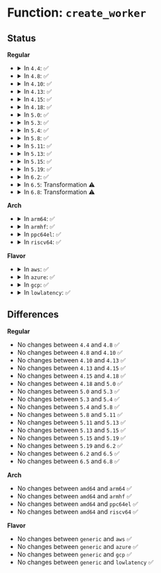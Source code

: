 # Function: <code>create_worker</code>

## Status
<b>Regular</b>
<ul>
<li>
<details>
<summary>In <code>4.4</code>: ✅</summary>

```c
struct worker *create_worker(struct worker_pool *pool);
```

**Collision:** Unique Static

**Inline:** No

**Transformation:** False

**Instances:**

```
In kernel/workqueue.c (ffffffff81099ce0)
Location: kernel/workqueue.c:1697
Inline: False
Direct callers:
  - kernel/workqueue.c:worker_thread
  - kernel/workqueue.c:alloc_unbound_pwq
  - kernel/workqueue.c:workqueue_cpu_up_callback
  - kernel/workqueue.c:init_workqueues
```
**Symbols:**

```
ffffffff81099ce0-ffffffff81099e88: create_worker (STB_LOCAL)
```
</details>
</li>
<li>
<details>
<summary>In <code>4.8</code>: ✅</summary>

```c
struct worker *create_worker(struct worker_pool *pool);
```

**Collision:** Unique Static

**Inline:** No

**Transformation:** False

**Instances:**

```
In kernel/workqueue.c (ffffffff8109d270)
Location: kernel/workqueue.c:1753
Inline: False
Direct callers:
  - kernel/workqueue.c:init_workqueues
  - kernel/workqueue.c:workqueue_prepare_cpu
  - kernel/workqueue.c:alloc_unbound_pwq
  - kernel/workqueue.c:worker_thread
```
**Symbols:**

```
ffffffff8109d270-ffffffff8109d413: create_worker (STB_LOCAL)
```
</details>
</li>
<li>
<details>
<summary>In <code>4.10</code>: ✅</summary>

```c
struct worker *create_worker(struct worker_pool *pool);
```

**Collision:** Unique Static

**Inline:** No

**Transformation:** False

**Instances:**

```
In kernel/workqueue.c (ffffffff810a1de0)
Location: kernel/workqueue.c:1755
Inline: False
Direct callers:
  - kernel/workqueue.c:workqueue_prepare_cpu
  - kernel/workqueue.c:alloc_unbound_pwq
  - kernel/workqueue.c:worker_thread
  - kernel/workqueue.c:workqueue_init
  - kernel/workqueue.c:workqueue_init
```
**Symbols:**

```
ffffffff810a1de0-ffffffff810a1f83: create_worker (STB_LOCAL)
```
</details>
</li>
<li>
<details>
<summary>In <code>4.13</code>: ✅</summary>

```c
struct worker *create_worker(struct worker_pool *pool);
```

**Collision:** Unique Static

**Inline:** No

**Transformation:** False

**Instances:**

```
In kernel/workqueue.c (ffffffff8109f2f0)
Location: kernel/workqueue.c:1754
Inline: False
Direct callers:
  - kernel/workqueue.c:workqueue_prepare_cpu
  - kernel/workqueue.c:alloc_unbound_pwq
  - kernel/workqueue.c:worker_thread
  - kernel/workqueue.c:workqueue_init
  - kernel/workqueue.c:workqueue_init
```
**Symbols:**

```
ffffffff8109f2f0-ffffffff8109f493: create_worker (STB_LOCAL)
```
</details>
</li>
<li>
<details>
<summary>In <code>4.15</code>: ✅</summary>

```c
struct worker *create_worker(struct worker_pool *pool);
```

**Collision:** Unique Static

**Inline:** No

**Transformation:** False

**Instances:**

```
In kernel/workqueue.c (ffffffff810a5b20)
Location: kernel/workqueue.c:1755
Inline: False
Direct callers:
  - kernel/workqueue.c:workqueue_prepare_cpu
  - kernel/workqueue.c:alloc_unbound_pwq
  - kernel/workqueue.c:worker_thread
  - kernel/workqueue.c:workqueue_init
  - kernel/workqueue.c:workqueue_init
```
**Symbols:**

```
ffffffff810a5b20-ffffffff810a5cc3: create_worker (STB_LOCAL)
```
</details>
</li>
<li>
<details>
<summary>In <code>4.18</code>: ✅</summary>

```c
struct worker *create_worker(struct worker_pool *pool);
```

**Collision:** Unique Static

**Inline:** No

**Transformation:** False

**Instances:**

```
In kernel/workqueue.c (ffffffff810abc90)
Location: kernel/workqueue.c:1790
Inline: False
Direct callers:
  - kernel/workqueue.c:workqueue_prepare_cpu
  - kernel/workqueue.c:alloc_unbound_pwq
  - kernel/workqueue.c:worker_thread
  - kernel/workqueue.c:workqueue_init
  - kernel/workqueue.c:workqueue_init
```
**Symbols:**

```
ffffffff810abc90-ffffffff810abe34: create_worker (STB_LOCAL)
```
</details>
</li>
<li>
<details>
<summary>In <code>5.0</code>: ✅</summary>

```c
struct worker *create_worker(struct worker_pool *pool);
```

**Collision:** Unique Static

**Inline:** No

**Transformation:** False

**Instances:**

```
In kernel/workqueue.c (ffffffff810b5740)
Location: kernel/workqueue.c:1810
Inline: False
Direct callers:
  - kernel/workqueue.c:workqueue_prepare_cpu
  - kernel/workqueue.c:alloc_unbound_pwq
  - kernel/workqueue.c:worker_thread
  - kernel/workqueue.c:workqueue_init
  - kernel/workqueue.c:workqueue_init
```
**Symbols:**

```
ffffffff810b5740-ffffffff810b58e7: create_worker (STB_LOCAL)
```
</details>
</li>
<li>
<details>
<summary>In <code>5.3</code>: ✅</summary>

```c
struct worker *create_worker(struct worker_pool *pool);
```

**Collision:** Unique Static

**Inline:** No

**Transformation:** False

**Instances:**

```
In kernel/workqueue.c (ffffffff810bb630)
Location: kernel/workqueue.c:1906
Inline: False
Direct callers:
  - kernel/workqueue.c:workqueue_prepare_cpu
  - kernel/workqueue.c:alloc_unbound_pwq
  - kernel/workqueue.c:worker_thread
  - kernel/workqueue.c:workqueue_init
  - kernel/workqueue.c:workqueue_init
```
**Symbols:**

```
ffffffff810bb630-ffffffff810bb7d9: create_worker (STB_LOCAL)
```
</details>
</li>
<li>
<details>
<summary>In <code>5.4</code>: ✅</summary>

```c
struct worker *create_worker(struct worker_pool *pool);
```

**Collision:** Unique Static

**Inline:** No

**Transformation:** False

**Instances:**

```
In kernel/workqueue.c (ffffffff810c18a0)
Location: kernel/workqueue.c:1909
Inline: False
Direct callers:
  - kernel/workqueue.c:workqueue_prepare_cpu
  - kernel/workqueue.c:alloc_unbound_pwq
  - kernel/workqueue.c:worker_thread
  - kernel/workqueue.c:workqueue_init
  - kernel/workqueue.c:workqueue_init
```
**Symbols:**

```
ffffffff810c18a0-ffffffff810c1a49: create_worker (STB_LOCAL)
```
</details>
</li>
<li>
<details>
<summary>In <code>5.8</code>: ✅</summary>

```c
struct worker *create_worker(struct worker_pool *pool);
```

**Collision:** Unique Static

**Inline:** No

**Transformation:** False

**Instances:**

```
In kernel/workqueue.c (ffffffff810c8770)
Location: kernel/workqueue.c:1906
Inline: False
Direct callers:
  - kernel/workqueue.c:workqueue_prepare_cpu
  - kernel/workqueue.c:get_unbound_pool
  - kernel/workqueue.c:maybe_create_worker
  - kernel/workqueue.c:workqueue_init
  - kernel/workqueue.c:workqueue_init
```
**Symbols:**

```
ffffffff810c8770-ffffffff810c8955: create_worker (STB_LOCAL)
```
</details>
</li>
<li>
<details>
<summary>In <code>5.11</code>: ✅</summary>

```c
struct worker *create_worker(struct worker_pool *pool);
```

**Collision:** Unique Static

**Inline:** No

**Transformation:** False

**Instances:**

```
In kernel/workqueue.c (ffffffff810c38d0)
Location: kernel/workqueue.c:1912
Inline: False
Direct callers:
  - kernel/workqueue.c:workqueue_prepare_cpu
  - kernel/workqueue.c:get_unbound_pool
  - kernel/workqueue.c:maybe_create_worker
  - kernel/workqueue.c:workqueue_init
  - kernel/workqueue.c:workqueue_init
```
**Symbols:**

```
ffffffff810c38d0-ffffffff810c3ab5: create_worker (STB_LOCAL)
```
</details>
</li>
<li>
<details>
<summary>In <code>5.13</code>: ✅</summary>

```c
struct worker *create_worker(struct worker_pool *pool);
```

**Collision:** Unique Static

**Inline:** No

**Transformation:** False

**Instances:**

```
In kernel/workqueue.c (ffffffff810c5210)
Location: kernel/workqueue.c:1913
Inline: False
Direct callers:
  - kernel/workqueue.c:workqueue_prepare_cpu
  - kernel/workqueue.c:get_unbound_pool
  - kernel/workqueue.c:worker_thread
  - kernel/workqueue.c:workqueue_init
  - kernel/workqueue.c:workqueue_init
```
**Symbols:**

```
ffffffff810c5210-ffffffff810c53b9: create_worker (STB_LOCAL)
```
</details>
</li>
<li>
<details>
<summary>In <code>5.15</code>: ✅</summary>

```c
struct worker *create_worker(struct worker_pool *pool);
```

**Collision:** Unique Static

**Inline:** No

**Transformation:** False

**Instances:**

```
In kernel/workqueue.c (ffffffff810d7e00)
Location: kernel/workqueue.c:1943
Inline: False
Direct callers:
  - kernel/workqueue.c:workqueue_prepare_cpu
  - kernel/workqueue.c:get_unbound_pool
  - kernel/workqueue.c:worker_thread
  - kernel/workqueue.c:workqueue_init
  - kernel/workqueue.c:workqueue_init
```
**Symbols:**

```
ffffffff810d7e00-ffffffff810d7fa7: create_worker (STB_LOCAL)
```
</details>
</li>
<li>
<details>
<summary>In <code>5.19</code>: ✅</summary>

```c
struct worker *create_worker(struct worker_pool *pool);
```

**Collision:** Unique Static

**Inline:** No

**Transformation:** False

**Instances:**

```
In kernel/workqueue.c (ffffffff810f0010)
Location: kernel/workqueue.c:1926
Inline: False
Direct callers:
  - kernel/workqueue.c:workqueue_prepare_cpu
  - kernel/workqueue.c:get_unbound_pool
  - kernel/workqueue.c:worker_thread
  - kernel/workqueue.c:workqueue_init
  - kernel/workqueue.c:workqueue_init
```
**Symbols:**

```
ffffffff810f0010-ffffffff810f01bd: create_worker (STB_LOCAL)
```
</details>
</li>
<li>
<details>
<summary>In <code>6.2</code>: ✅</summary>

```c
struct worker *create_worker(struct worker_pool *pool);
```

**Collision:** Unique Static

**Inline:** No

**Transformation:** False

**Instances:**

```
In kernel/workqueue.c (ffffffff811119d0)
Location: kernel/workqueue.c:1926
Inline: False
Direct callers:
  - kernel/workqueue.c:workqueue_prepare_cpu
  - kernel/workqueue.c:get_unbound_pool
  - kernel/workqueue.c:worker_thread
  - kernel/workqueue.c:workqueue_init
  - kernel/workqueue.c:workqueue_init
```
**Symbols:**

```
ffffffff811119d0-ffffffff81111b7d: create_worker (STB_LOCAL)
```
</details>
</li>
<li>
<details>
<summary>In <code>6.5</code>: Transformation ⚠️</summary>

```c
struct worker *create_worker(struct worker_pool *pool);
```

**Collision:** Unique Static

**Inline:** No

**Transformation:** True

**Instances:**

```
In kernel/workqueue.c (0)
Location: kernel/workqueue.c:2128
Inline: False
Direct callers:
  - kernel/workqueue.c:workqueue_prepare_cpu
  - kernel/workqueue.c:get_unbound_pool
  - kernel/workqueue.c:worker_thread
  - kernel/workqueue.c:workqueue_init
  - kernel/workqueue.c:workqueue_init
```
**Symbols:**

```
ffffffff8111e440-ffffffff8111e697: create_worker (STB_LOCAL)
ffffffff820d4a47-ffffffff820d4a83: create_worker.cold (STB_LOCAL)
```
</details>
</li>
<li>
<details>
<summary>In <code>6.8</code>: Transformation ⚠️</summary>

```c
struct worker *create_worker(struct worker_pool *pool);
```

**Collision:** Unique Static

**Inline:** No

**Transformation:** True

**Instances:**

```
In kernel/workqueue.c (0)
Location: kernel/workqueue.c:2168
Inline: False
Direct callers:
  - kernel/workqueue.c:workqueue_prepare_cpu
  - kernel/workqueue.c:get_unbound_pool
  - kernel/workqueue.c:worker_thread
  - kernel/workqueue.c:workqueue_init
  - kernel/workqueue.c:workqueue_init
```
**Symbols:**

```
ffffffff81128e60-ffffffff811290f4: create_worker (STB_LOCAL)
ffffffff821af9a1-ffffffff821af9f9: create_worker.cold (STB_LOCAL)
```
</details>
</li>
</ul>
<b>Arch</b>
<ul>
<li>
<details>
<summary>In <code>arm64</code>: ✅</summary>

```c
struct worker *create_worker(struct worker_pool *pool);
```

**Collision:** Unique Static

**Inline:** No

**Transformation:** False

**Instances:**

```
In kernel/workqueue.c (ffff80001011e240)
Location: kernel/workqueue.c:1909
Inline: False
Direct callers:
  - kernel/workqueue.c:workqueue_prepare_cpu
  - kernel/workqueue.c:alloc_unbound_pwq
  - kernel/workqueue.c:worker_thread
  - kernel/workqueue.c:workqueue_init
  - kernel/workqueue.c:workqueue_init
```
**Symbols:**

```
ffff80001011e240-ffff80001011e434: create_worker (STB_LOCAL)
```
</details>
</li>
<li>
<details>
<summary>In <code>armhf</code>: ✅</summary>

```c
struct worker *create_worker(struct worker_pool *pool);
```

**Collision:** Unique Static

**Inline:** No

**Transformation:** False

**Instances:**

```
In kernel/workqueue.c (c0371420)
Location: kernel/workqueue.c:1909
Inline: False
Direct callers:
  - kernel/workqueue.c:workqueue_prepare_cpu
  - kernel/workqueue.c:alloc_unbound_pwq
  - kernel/workqueue.c:worker_thread
  - kernel/workqueue.c:workqueue_init
  - kernel/workqueue.c:workqueue_init
```
**Symbols:**

```
c0371420-c03715d4: create_worker (STB_LOCAL)
```
</details>
</li>
<li>
<details>
<summary>In <code>ppc64el</code>: ✅</summary>

```c
struct worker *create_worker(struct worker_pool *pool);
```

**Collision:** Unique Static

**Inline:** No

**Transformation:** False

**Instances:**

```
In kernel/workqueue.c (c000000000168080)
Location: kernel/workqueue.c:1909
Inline: False
Direct callers:
  - kernel/workqueue.c:workqueue_prepare_cpu
  - kernel/workqueue.c:alloc_unbound_pwq
  - kernel/workqueue.c:worker_thread
  - kernel/workqueue.c:workqueue_init
  - kernel/workqueue.c:workqueue_init
```
**Symbols:**

```
c000000000168080-c0000000001682f0: create_worker (STB_LOCAL)
```
</details>
</li>
<li>
<details>
<summary>In <code>riscv64</code>: ✅</summary>

```c
struct worker *create_worker(struct worker_pool *pool);
```

**Collision:** Unique Static

**Inline:** No

**Transformation:** False

**Instances:**

```
In kernel/workqueue.c (ffffffe0000d7b08)
Location: kernel/workqueue.c:1909
Inline: False
Direct callers:
  - kernel/workqueue.c:workqueue_prepare_cpu
  - kernel/workqueue.c:alloc_unbound_pwq
  - kernel/workqueue.c:worker_thread
  - kernel/workqueue.c:workqueue_init
  - kernel/workqueue.c:workqueue_init
```
**Symbols:**

```
ffffffe0000d7b08-ffffffe0000d7ca2: create_worker (STB_LOCAL)
```
</details>
</li>
</ul>
<b>Flavor</b>
<ul>
<li>
<details>
<summary>In <code>aws</code>: ✅</summary>

```c
struct worker *create_worker(struct worker_pool *pool);
```

**Collision:** Unique Static

**Inline:** No

**Transformation:** False

**Instances:**

```
In kernel/workqueue.c (ffffffff810bbc10)
Location: kernel/workqueue.c:1909
Inline: False
Direct callers:
  - kernel/workqueue.c:workqueue_prepare_cpu
  - kernel/workqueue.c:alloc_unbound_pwq
  - kernel/workqueue.c:worker_thread
  - kernel/workqueue.c:workqueue_init
  - kernel/workqueue.c:workqueue_init
```
**Symbols:**

```
ffffffff810bbc10-ffffffff810bbdb9: create_worker (STB_LOCAL)
```
</details>
</li>
<li>
<details>
<summary>In <code>azure</code>: ✅</summary>

```c
struct worker *create_worker(struct worker_pool *pool);
```

**Collision:** Unique Static

**Inline:** No

**Transformation:** False

**Instances:**

```
In kernel/workqueue.c (ffffffff810a9920)
Location: kernel/workqueue.c:1909
Inline: False
Direct callers:
  - kernel/workqueue.c:workqueue_prepare_cpu
  - kernel/workqueue.c:alloc_unbound_pwq
  - kernel/workqueue.c:worker_thread
  - kernel/workqueue.c:workqueue_init
  - kernel/workqueue.c:workqueue_init
```
**Symbols:**

```
ffffffff810a9920-ffffffff810a9ac3: create_worker (STB_LOCAL)
```
</details>
</li>
<li>
<details>
<summary>In <code>gcp</code>: ✅</summary>

```c
struct worker *create_worker(struct worker_pool *pool);
```

**Collision:** Unique Static

**Inline:** No

**Transformation:** False

**Instances:**

```
In kernel/workqueue.c (ffffffff810bb170)
Location: kernel/workqueue.c:1909
Inline: False
Direct callers:
  - kernel/workqueue.c:workqueue_prepare_cpu
  - kernel/workqueue.c:alloc_unbound_pwq
  - kernel/workqueue.c:worker_thread
  - kernel/workqueue.c:workqueue_init
  - kernel/workqueue.c:workqueue_init
```
**Symbols:**

```
ffffffff810bb170-ffffffff810bb319: create_worker (STB_LOCAL)
```
</details>
</li>
<li>
<details>
<summary>In <code>lowlatency</code>: ✅</summary>

```c
struct worker *create_worker(struct worker_pool *pool);
```

**Collision:** Unique Static

**Inline:** No

**Transformation:** False

**Instances:**

```
In kernel/workqueue.c (ffffffff810c1400)
Location: kernel/workqueue.c:1909
Inline: False
Direct callers:
  - kernel/workqueue.c:workqueue_prepare_cpu
  - kernel/workqueue.c:alloc_unbound_pwq
  - kernel/workqueue.c:worker_thread
  - kernel/workqueue.c:workqueue_init
  - kernel/workqueue.c:workqueue_init
```
**Symbols:**

```
ffffffff810c1400-ffffffff810c159d: create_worker (STB_LOCAL)
```
</details>
</li>
</ul>

## Differences
<b>Regular</b>
<ul>
<li>
No changes between <code>4.4</code> and <code>4.8</code> ✅
</li>
<li>
No changes between <code>4.8</code> and <code>4.10</code> ✅
</li>
<li>
No changes between <code>4.10</code> and <code>4.13</code> ✅
</li>
<li>
No changes between <code>4.13</code> and <code>4.15</code> ✅
</li>
<li>
No changes between <code>4.15</code> and <code>4.18</code> ✅
</li>
<li>
No changes between <code>4.18</code> and <code>5.0</code> ✅
</li>
<li>
No changes between <code>5.0</code> and <code>5.3</code> ✅
</li>
<li>
No changes between <code>5.3</code> and <code>5.4</code> ✅
</li>
<li>
No changes between <code>5.4</code> and <code>5.8</code> ✅
</li>
<li>
No changes between <code>5.8</code> and <code>5.11</code> ✅
</li>
<li>
No changes between <code>5.11</code> and <code>5.13</code> ✅
</li>
<li>
No changes between <code>5.13</code> and <code>5.15</code> ✅
</li>
<li>
No changes between <code>5.15</code> and <code>5.19</code> ✅
</li>
<li>
No changes between <code>5.19</code> and <code>6.2</code> ✅
</li>
<li>
No changes between <code>6.2</code> and <code>6.5</code> ✅
</li>
<li>
No changes between <code>6.5</code> and <code>6.8</code> ✅
</li>
</ul>
<b>Arch</b>
<ul>
<li>
No changes between <code>amd64</code> and <code>arm64</code> ✅
</li>
<li>
No changes between <code>amd64</code> and <code>armhf</code> ✅
</li>
<li>
No changes between <code>amd64</code> and <code>ppc64el</code> ✅
</li>
<li>
No changes between <code>amd64</code> and <code>riscv64</code> ✅
</li>
</ul>
<b>Flavor</b>
<ul>
<li>
No changes between <code>generic</code> and <code>aws</code> ✅
</li>
<li>
No changes between <code>generic</code> and <code>azure</code> ✅
</li>
<li>
No changes between <code>generic</code> and <code>gcp</code> ✅
</li>
<li>
No changes between <code>generic</code> and <code>lowlatency</code> ✅
</li>
</ul>
